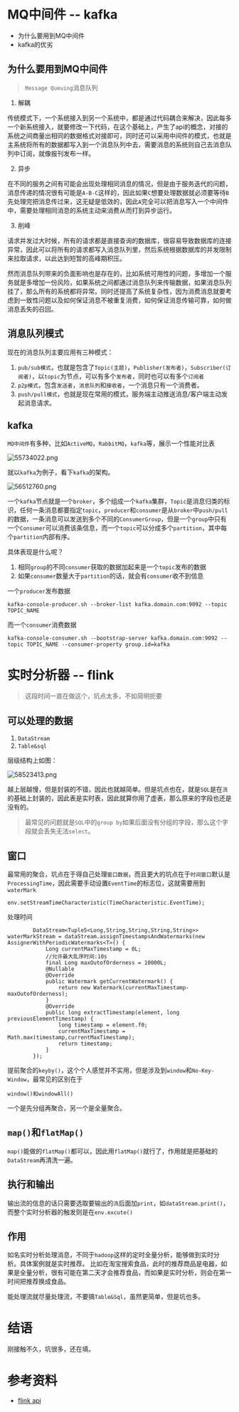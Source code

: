 # MQ中间件 -- kafka
* 为什么要用到MQ中间件
* kafka的优劣
## 为什么要用到MQ中间件
> `Message Queuing`消息队列

1. 解耦

传统模式下，一个系统接入到另一个系统中，都是通过代码耦合来解决，因此每多一个新系统接入，就要修改一下代码，在这个基础上，产生了api的概念，对接的系统之间商量出相同的数据格式对接即可，同时还可以采用中间件的模式，也就是主系统将所有的数据都写入到一个消息队列中去，需要消息的系统则自己去消息队列中订阅，就像报刊发布一样。

2. 异步

在不同的服务之间有可能会出现处理相同消息的情况，但是由于服务迭代的问题，消息传递的情况很有可能是`A-B-C`这样的，因此如果`C`想要处理数据就必须要等待`B`先处理完把消息传过来，这无疑是低效的，因此`A`完全可以把消息写入一个中间件中，需要处理相同消息的系统主动来消费从而打到异步运行。

3. 削峰

请求并发过大时候，所有的请求都是直接查询的数据库，很容易导致数据库的连接异常，因此可以将所有的请求都写入消息队列里，然后系统根据数据库的并发限制来拉取请求，以此达到短暂的高峰期积压。

然而消息队列带来的负面影响也是存在的，比如系统可用性的问题，多增加一个服务就是多增加一份风险，如果系统之间都通过消息队列来传输数据，如果消息队列挂了，那么所有的系统都将异常。同时还提高了系统复杂性，因为消费消息就要考虑到一致性问题以及如何保证消息不被重复消费，如何保证消息传输可靠，如何做消息丢失的召回。

## 消息队列模式
现在的消息队列主要应用有三种模式：
1. `pub/sub模式`，也就是包含了`Topic(主题)`，`Publisher(发布者)`，`Subscriber(订阅者)`，以`topic`为节点，可以有多个`发布者`，同时也可以有多个`订阅者`
2. `p2p模式`，包含`发送者`，`消息队列`和`接收者`，一个消息只有一个消费者。
3. `push/pull模式`，也就是现在常用的模式，服务端主动推送消息/客户端主动发起消息请求。

## kafka
`MQ中间件`有多种，比如`ActiveMQ`，`RabbitMQ`，`kafka`等，展示一个性能对比表

![55734022.png](java生态学习二_files/55734022.png)

就以`kafka`为例子，看下`kafka`的架构。

![56512760.png](java生态学习二_files/56512760.png)

一个`kafka`节点就是一个`broker`，多个组成一个`kafka`集群，`Topic`是消息归类的标识，任何一条消息都要指定`topic`，`producer`和`consumer`是从`broker`中`push/pull`的数据，一条消息可以发送到多个不同的`ConsumerGroup`，但是一个`group`中只有一个`Consumer`可以消费该条信息，而一个`topic`可以分成多个`partition`，其中每个`partition`内部有序。

具体表现是什么呢？
1. 相同`group`的不同`consumer`获取的数据加起来是一个`topic`发布的数据
2. 如果`consumer`数量大于`partition`的话，就会有`consumer`收不到信息

一个`producer`发布数据
```
kafka-console-producer.sh --broker-list kafka.domain.com:9092 --topic TOPIC_NAME
```
而一个`consumer`消费数据
```
kafka-console-consumer.sh --bootstrap-server kafka.domain.com:9092 --topic TOPIC_NAME --consumer-property group.id=kafka
```

# 实时分析器 -- flink
> 这段时间一直在做这个，坑点太多，不如简明扼要

## 可以处理的数据
1. `DataStream`
2. `Table&sql`

层级结构上如图：

![58523413.png](java生态学习二_files/58523413.png)

越上层越慢，但是封装的不错，因此也就越简单。但是坑点也在，就是`SQL`是在`流`的基础上封装的，因此表是实时表，因此就算你用了虚表，那么原来的字段也还是没有的。
> 最常见的问题就是`SQL`中的`group by`如果后面没有分组的字段，那么这个字段就会丢失无法`select`。

## 窗口
最常用的聚合，坑点在于得自己处理`窗口数据`，而且更大的坑点在于`时间窗口`默认是`ProcessingTime`，因此需要手动设置`EventTime`的标志位，这就需要用到`waterMark`
```
env.setStreamTimeCharacteristic(TimeCharacteristic.EventTime);
```
处理时间
```
        DataStream<Tuple5<Long,String,String,String,String>> waterMarkStream = dataStream.assignTimestampsAndWatermarks(new AssignerWithPeriodicWatermarks<T>() {
            Long currentMaxTimestamp = 0L;
            //允许最大乱序时间:10s
            final Long maxOutofOrderness = 10000L;
            @Nullable
            @Override
            public Watermark getCurrentWatermark() {
                return new Watermark(currentMaxTimestamp-maxOutofOrderness);
            }
            @Override
            public long extractTimestamp(element, long previousElementTimestamp) {
                long timestamp = element.f0;
                currentMaxTimestamp = Math.max(timestamp,currentMaxTimestamp);
                return timestamp;
            }
        });
```
提前聚合的`keyby()`，这个个人感觉并不实用，但是涉及到`window`和`No-Key-Window`，最常见的区别在于
```
window()和windowAll()
```
一个是先分组再聚合，另一个是全量聚合。
## `map()`和`flatMap()`
`map()`能做的`flatMap()`都可以，因此用`flatMap()`就行了，作用就是把基础的`DataStream`再清洗一遍。
## 执行和输出
输出流的信息的话只需要选取要输出的`流`后面加`print`，如`dataStream.print()`，而整个实时分析器的触发则是在`env.excute()`

## 作用
如名实时分析处理消息，不同于`hadoop`这样的定时全量分析，能够做到实时分析。具体案例就是实时推荐。
比如在淘宝搜索食品，此时的推荐商品是电器，如果是全量分析，很有可能在第二天才会推荐食品，而如果是实时分析，则会在第一时间把推荐换成食品。

能处理流就尽量处理流，不要搞`Table&Sql`，虽然更简单，但是坑也多。

# 结语
刚接触不久，坑很多，还在填。

# 参考资料
* [flink api](http://flink.iteblog.com/index.html)